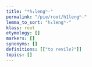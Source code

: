 ```yaml
---
title: "*h₁lengʰ-"
permalink: "/pie/root/h1lengʰ-"
lemma_to_sort: "h₁lengʰ-"
klass: root
etymology: []
markers: []
synonyms: []
definitions: [["to revile?"]]
topics: []
---
```

